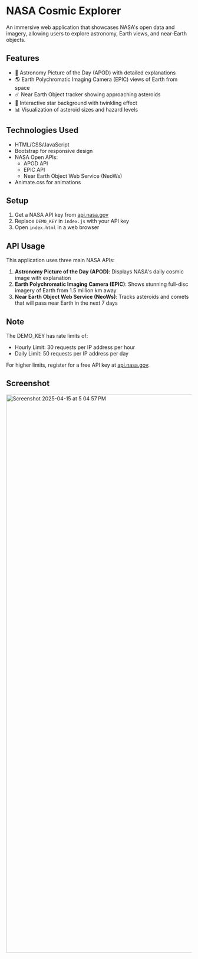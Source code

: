 # NASA Cosmic Explorer

An immersive web application that showcases NASA's open data and imagery, allowing users to explore astronomy, Earth views, and near-Earth objects.

## Features

- 🌌 Astronomy Picture of the Day (APOD) with detailed explanations
- 🌎 Earth Polychromatic Imaging Camera (EPIC) views of Earth from space
- ☄️ Near Earth Object tracker showing approaching asteroids
- 🌠 Interactive star background with twinkling effect
- 📊 Visualization of asteroid sizes and hazard levels

## Technologies Used

- HTML/CSS/JavaScript
- Bootstrap for responsive design
- NASA Open APIs:
  - APOD API
  - EPIC API
  - Near Earth Object Web Service (NeoWs)
- Animate.css for animations

## Setup

1. Get a NASA API key from [api.nasa.gov](https://api.nasa.gov/)
2. Replace `DEMO_KEY` in `index.js` with your API key
3. Open `index.html` in a web browser

## API Usage

This application uses three main NASA APIs:

1. **Astronomy Picture of the Day (APOD)**: Displays NASA's daily cosmic image with explanation
2. **Earth Polychromatic Imaging Camera (EPIC)**: Shows stunning full-disc imagery of Earth from 1.5 million km away
3. **Near Earth Object Web Service (NeoWs)**: Tracks asteroids and comets that will pass near Earth in the next 7 days

## Note

The DEMO_KEY has rate limits of:
- Hourly Limit: 30 requests per IP address per hour
- Daily Limit: 50 requests per IP address per day

For higher limits, register for a free API key at [api.nasa.gov](https://api.nasa.gov/).

## Screenshot
<img width="1512" alt="Screenshot 2025-04-15 at 5 04 57 PM" src="https://github.com/user-attachments/assets/a6236c0b-eb41-4d87-89ea-e0f75d09b8df" />

